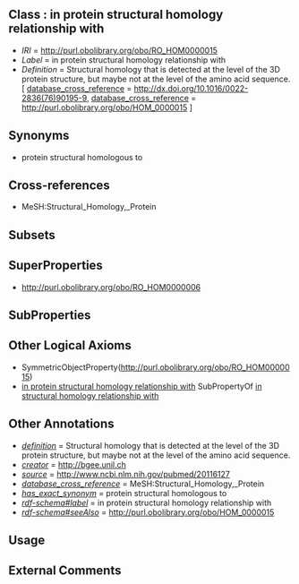 
## Class : in protein structural homology relationship with

 * *IRI* = http://purl.obolibrary.org/obo/RO_HOM0000015
 * *Label* = in protein structural homology relationship with
 * *Definition* = Structural homology that is detected at the level of the 3D protein structure, but maybe not at the level of the amino acid sequence. [ [database_cross_reference](../../ef/oboInOwl#hasDbXref.md) = http://dx.doi.org/10.1016/0022-2836(76)90195-9, [database_cross_reference](../../ef/oboInOwl#hasDbXref.md) = http://purl.obolibrary.org/obo/HOM_0000015 ]

## Synonyms

 * protein structural homologous to

## Cross-references

 * MeSH:Structural_Homology,_Protein

## Subsets


## SuperProperties

 * <http://purl.obolibrary.org/obo/RO_HOM0000006>

## SubProperties


## Other Logical Axioms

 * SymmetricObjectProperty(<http://purl.obolibrary.org/obo/RO_HOM0000015>)
 * [in protein structural homology relationship with](../../RO/15/RO_HOM0000015.md) SubPropertyOf [in structural homology relationship with](../../RO/06/RO_HOM0000006.md)

## Other Annotations

 * *[definition](../../IAO/15/IAO_0000115.md)* = Structural homology that is detected at the level of the 3D protein structure, but maybe not at the level of the amino acid sequence.
 * *[creator](../../or/creator.md)* = http://bgee.unil.ch
 * *[source](../../ce/source.md)* = http://www.ncbi.nlm.nih.gov/pubmed/20116127
 * *[database_cross_reference](../../ef/oboInOwl#hasDbXref.md)* = MeSH:Structural_Homology,_Protein
 * *[has_exact_synonym](../../ym/oboInOwl#hasExactSynonym.md)* = protein structural homologous to
 * *[rdf-schema#label](../../el/rdf-schema#label.md)* = in protein structural homology relationship with
 * *[rdf-schema#seeAlso](../../so/rdf-schema#seeAlso.md)* = http://purl.obolibrary.org/obo/HOM_0000015

## Usage


## External Comments

